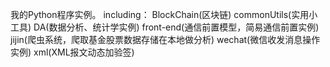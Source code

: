 我的Python程序实例。
including：
BlockChain(区块链)
commonUtils(实用小工具)
DA(数据分析、统计学实例)
front-end(通信前置模型，简易通信前置实例)
jijin(爬虫系统，爬取基金股票数据存储在本地做分析)
wechat(微信收发消息操作实例)
xml(XML报文动态加验签)
